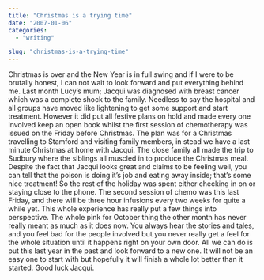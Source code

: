 ```yaml
---
title: "Christmas is a trying time"
date: "2007-01-06"
categories: 
  - "writing"

slug: "christmas-is-a-trying-time"
---
```


Christmas is over and the New Year is in full swing and if I were to be brutally honest, I can not wait to look forward and put everything behind me. Last month Lucy’s mum; Jacqui was diagnosed with breast cancer which was a complete shock to the family. Needless to say the hospital and all groups have moved like lightening to get some support and start treatment. However it did put all festive plans on hold and made every one involved keep an open book whilst the first session of chemotherapy was issued on the Friday before Christmas. The plan was for a Christmas travelling to Stamford and visiting family members, in stead we have a last minute Christmas at home with Jacqui. The close family all made the trip to Sudbury where the siblings all muscled in to produce the Christmas meal. Despite the fact that Jacqui looks great and claims to be feeling well, you can tell that the poison is doing it’s job and eating away inside; that’s some nice treatment! So the rest of the holiday was spent either checking in on or staying close to the phone. The second session of chemo was this last Friday, and there will be three hour infusions every two weeks for quite a while yet. This whole experience has really put a few things into perspective. The whole pink for October thing the other month has never really meant as much as it does now. You always hear the stories and tales, and you feel bad for the people involved but you never really get a feel for the whole situation until it happens right on your own door. All we can do is put this last year in the past and look forward to a new one. It will not be an easy one to start with but hopefully it will finish a whole lot better than it started. Good luck Jacqui.
